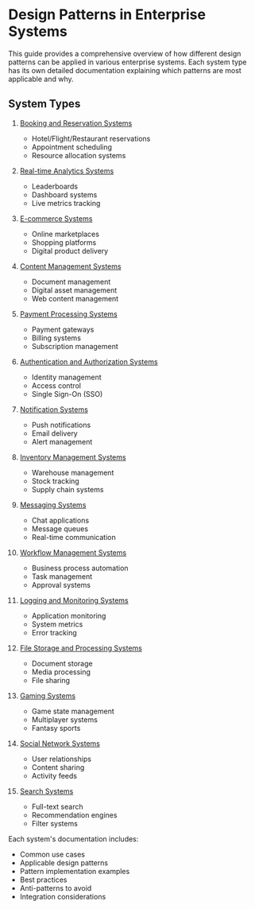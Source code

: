 # Design Patterns in Enterprise Systems

This guide provides a comprehensive overview of how different design patterns can be applied in various enterprise systems. Each system type has its own detailed documentation explaining which patterns are most applicable and why.

## System Types

1. [Booking and Reservation Systems](./systems/booking_system.md)
   - Hotel/Flight/Restaurant reservations
   - Appointment scheduling
   - Resource allocation systems

2. [Real-time Analytics Systems](./systems/realtime_analytics.md)
   - Leaderboards
   - Dashboard systems
   - Live metrics tracking

3. [E-commerce Systems](./systems/ecommerce_system.md)
   - Online marketplaces
   - Shopping platforms
   - Digital product delivery

4. [Content Management Systems](./systems/cms_system.md)
   - Document management
   - Digital asset management
   - Web content management

5. [Payment Processing Systems](./systems/payment_system.md)
   - Payment gateways
   - Billing systems
   - Subscription management

6. [Authentication and Authorization Systems](./systems/auth_system.md)
   - Identity management
   - Access control
   - Single Sign-On (SSO)

7. [Notification Systems](./systems/notification_system.md)
   - Push notifications
   - Email delivery
   - Alert management

8. [Inventory Management Systems](./systems/inventory_system.md)
   - Warehouse management
   - Stock tracking
   - Supply chain systems

9. [Messaging Systems](./systems/messaging_system.md)
   - Chat applications
   - Message queues
   - Real-time communication

10. [Workflow Management Systems](./systems/workflow_system.md)
    - Business process automation
    - Task management
    - Approval systems

11. [Logging and Monitoring Systems](./systems/logging_system.md)
    - Application monitoring
    - System metrics
    - Error tracking

12. [File Storage and Processing Systems](./systems/storage_system.md)
    - Document storage
    - Media processing
    - File sharing

13. [Gaming Systems](./systems/gaming_system.md)
    - Game state management
    - Multiplayer systems
    - Fantasy sports

14. [Social Network Systems](./systems/social_system.md)
    - User relationships
    - Content sharing
    - Activity feeds

15. [Search Systems](./systems/search_system.md)
    - Full-text search
    - Recommendation engines
    - Filter systems

Each system's documentation includes:
- Common use cases
- Applicable design patterns
- Pattern implementation examples
- Best practices
- Anti-patterns to avoid
- Integration considerations 